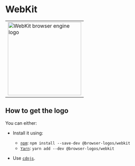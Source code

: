 WebKit
======

<table>
    <tr height=240>
        <td>
            <a href="https://github.com/alrra/browser-logos/tree/779ab32b4446e6ebb1f206cf1281a26eb8307957/src/webkit">
                <img width=230 src="https://raw.githubusercontent.com/alrra/browser-logos/779ab32b4446e6ebb1f206cf1281a26eb8307957/src/webkit/webkit_512x512.png" alt="WebKit browser engine logo">
            </a>
        </td>
    </tr>
</table>

How to get the logo
-------------------

You can either:

* Install it using:

  * [`npm`][npm]: `npm install --save-dev @browser-logos/webkit`
  * [`Yarn`][yarn]: `yarn add --dev @browser-logos/webkit`

* Use [`cdnjs`][cdnjs].

<!-- Link labels: -->

[cdnjs]: https://cdnjs.com/libraries/browser-logos
[npm]: https://www.npmjs.com/
[yarn]: https://yarnpkg.com/

